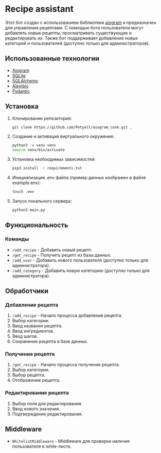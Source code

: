 # Recipe assistant

Этот бот создан с использованием библиотеки [aiogram](https://aiogram.dev/) и предназначен для управления рецептами. С помощью бота пользователи могут добавлять новые рецепты, просматривать существующие и редактировать их. Также бот поддерживает добавление новых категорий и пользователей (доступно только для администраторов).

## Использованные технологии

- [Aiogram](https://aiogram.dev/)
- [SQLite](https://www.sqlite.org/)
- [SQLAlchemy](https://www.sqlalchemy.org/)
- [Alembic](https://alembic.sqlalchemy.org/en/latest/)
- [Pydantic](https://docs.pydantic.dev/latest/)

## Установка

1. Клонирование репозитория:
    ```bash
    git clone https://github.com/Petyall/aiogram_cook.git .
    ```

2. Создание и активация виртуального окружения:
    ```bash
    python3 -m venv venv
    source venv/bin/activate
    ```

3. Установка необходимых зависимостей:
    ```bash
    pip3 install -r requirements.txt
    ```

4. Инициализация .env файла (пример данных изображен в файле example.env):
    ```bash
    touch .env
    ```

5. Запуск локального сервера:
    ```bash
    python3 main.py
    ```

## Функциональность

### Команды

- `/add_recipe` - Добавить новый рецепт.
- `/get_recipe` - Получить рецепт из базы данных.
- `/add_user` - Добавить нового пользователя (доступно только для администратора).
- `/add_category` - Добавить новую категорию (доступно только для администратора).

## Обработчики

### Добавление рецепта

1. `/add_recipe` - Начало процесса добавления рецепта.
2. Выбор категории.
3. Ввод названия рецепта.
4. Ввод ингредиентов.
5. Ввод шагов.
6. Сохранение рецепта в базе данных.

### Получение рецепта

1. `/get_recipe` - Начало процесса получения рецепта.
2. Выбор категории.
3. Выбор рецепта.
4. Отображение рецепта.

### Редактирование рецепта

1. Выбор поля для редактирования.
2. Ввод нового значения.
3. Подтверждение редактирования.

## Middleware

- `WhitelistMiddleware` - Middleware для проверки наличия пользователя в white-листе.